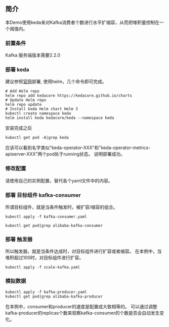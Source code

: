 ## 简介

本Demo使用keda来对Kafka消费者个数进行水平扩缩容，从而把堆积量控制在一个阈值内。

### 前置条件
Kafka 服务端版本需要2.2.0

### 部署 keda
建议参照[官网](https://keda.sh/docs/2.0/deploy/#yaml)部署, 使用helm，几个命令即可完成。

```$xslt
# Add Helm repo
helm repo add kedacore https://kedacore.github.io/charts
# Update Helm repo
helm repo update
# Install keda Helm chart Helm 3
kubectl create namespace keda
helm install keda kedacore/keda --namespace keda
```
安装完成之后
```$xslt
kubectl get pod -A|grep keda
```
应该可以看到名字类似"keda-operator-XXX"和"keda-operator-metrics-apiserver-XXX"两个pod处于running状态。
说明部署成功。

### 修改配置
请使用自己的实例配置，替代各个yaml文件中的内容。

### 部署 目标组件 kafka-consumer
所谓目标组件，就是当条件触发时，被扩容/缩容的组合。
```
kubectl apply -f kafka-consumer.yaml

kubectl get pod|grep alibaba-kafka-consumer
```

### 部署 触发器
所以触发器，就是当条件达成时，对目标组件进行扩容或者缩容。
在本例中，当堆积超过100时，对目标组件进行扩容。

```$xslt
kubectl apply -f scale-kafka.yaml
```

### 模拟数据
```$xslt
kubectl apply -f kafka-producer.yaml
kubectl get pod|grep alibaba-kafka-producer
```
在本例中，consumer和producer的速度是配置成大致相等的。
可以通过调整kafka-producer的replicas个数来观察kafka-consumer的个数是否会自动发生变化。
